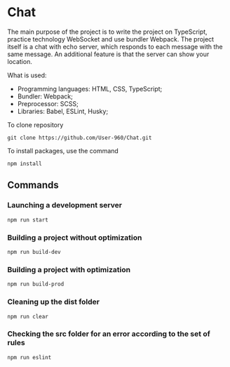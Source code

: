 # Chat

The main purpose of the project is to write the project on TypeScript, practice technology WebSocket and use bundler Webpack. The project itself is a chat with echo server, which responds to each message with the same message. An additional feature is that the server can show your location.

What is used:

- Programming languages: HTML, CSS, TypeScript;
- Bundler: Webpack;
- Preprocessor: SCSS;
- Libraries: Babel, ESLint, Husky;

To clone repository

```shell
git clone https://github.com/User-960/Chat.git
```

To install packages, use the command

```shell
npm install
```

## Commands

### Launching a development server

```shell
npm run start
```

### Building a project without optimization

```shell
npm run build-dev
```

### Building a project with optimization

```shell
npm run build-prod
```

### Cleaning up the dist folder

```shell
npm run clear
```

### Checking the src folder for an error according to the set of rules

```shell
npm run eslint
```
